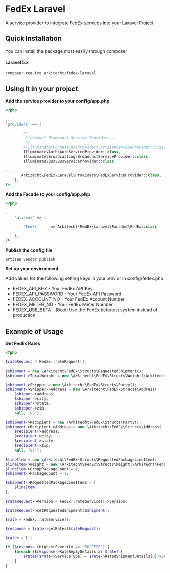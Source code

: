 FedEx Laravel
=================
A service provider to integrate FedEx services into your Laravel Project


Quick Installation
------------------
You can install the package most easily through composer

#### Laravel 5.x
```
composer require arkitecht/fedex-laravel
```

Using it in your project
------------------
**Add the service provider to your config/app.php**

```php
<?php

...
'providers' => [

        /*
         * Laravel Framework Service Providers...
         */
        //Illuminate\Foundation\Providers\ArtisanServiceProvider::class,
        Illuminate\Auth\AuthServiceProvider::class,
        Illuminate\Broadcasting\BroadcastServiceProvider::class,
        Illuminate\Bus\BusServiceProvider::class,

...
       Arkitecht\FedEx\Laravel\Providers\FedExServiceProvider::class,
    ],
?>
```

**Add the Facade to your config/app.php**

```php
<?php

...
    'aliases' => [

        'FedEx'     => Arkitecht\FedEx\Laravel\Facades\FedEx::class

    ],
?>
```

**Publish the config file**

```artisan vendor:publish```

**Set up your environment**

Add values for the following setting keys in your .env or in config/fedex.php

* FEDEX_API_KEY - Your FedEx API Key
* FEDEX_API_PASSWORD - Your FedEx API Password
* FEDEX_ACCOUNT_NO - Your FedEx Account Number
* FEDEX_METER_NO - Your FedEx Meter Number
* FEDEX_USE_BETA - (Bool) Use the FedEx beta/test system instead of production

Example of Usage
------------------

**Get FedEx Rates**

```php
<?php

$rateRequest = FedEx::rateRequest();

$shipment = new \Arkitecht\FedEx\Structs\RequestedShipment();
$shipment->TotalWeight = new \Arkitecht\FedEx\Structs\Weight(\Arkitecht\FedEx\Enums\WeightUnits::VALUE_LB, $weight);

$shipment->Shipper = new \Arkitecht\FedEx\Structs\Party();
$shipment->Shipper->Address = new \Arkitecht\FedEx\Structs\Address(
    $shipper->address,
    $shipper->city,
    $shipper->state,
    $shipper->zip,
    null, 'US');

$shipment->Recipient = new \Arkitecht\FedEx\Structs\Party();
$shipment->Recipient->Address = new \Arkitecht\FedEx\Structs\Address(
    $recipient->address,
    $recipient->city,
    $recipient->state,
    $recipient->zip,
    null, 'US');

$lineItem = new \Arkitecht\FedEx\Structs\RequestedPackageLineItem();
$lineItem->Weight = new \Arkitecht\FedEx\Structs\Weight(\Arkitecht\FedEx\Enums\WeightUnits::VALUE_LB, $weight);
$lineItem->GroupPackageCount = 1;
$shipment->PackageCount = 1;

$shipment->RequestedPackageLineItems = [
    $lineItem
];

$rateRequest->Version = FedEx::rateService()->version;

$rateRequest->setRequestedShipment($shipment);

$rate = FedEx::rateService();

$response = $rate->getRates($rateRequest);

$rates = [];

if ($response->HighestSeverity == 'SUCCESS') {
    foreach ($response->RateReplyDetails as $rate) {
        $rates[$rate->ServiceType] = $rate->RatedShipmentDetails[0]->ShipmentRateDetail->TotalNetCharge->Amount;
    }
}